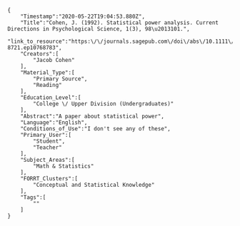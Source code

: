 
    {
        "Timestamp":"2020-05-22T19:04:53.880Z",
        "Title":"Cohen, J. (1992). Statistical power analysis. Current Directions in Psychological Science, 1(3), 98\u2013101.",
        "link_to_resource":"https:\/\/journals.sagepub.com\/doi\/abs\/10.1111\/1467-8721.ep10768783",
        "Creators":[
            "Jacob Cohen"
        ],
        "Material_Type":[
            "Primary Source",
            "Reading"
        ],
        "Education_Level":[
            "College \/ Upper Division (Undergraduates)"
        ],
        "Abstract":"A paper about statistical power",
        "Language":"English",
        "Conditions_of_Use":"I don't see any of these",
        "Primary_User":[
            "Student",
            "Teacher"
        ],
        "Subject_Areas":[
            "Math & Statistics"
        ],
        "FORRT_Clusters":[
            "Conceptual and Statistical Knowledge"
        ],
        "Tags":[
            ""
        ]
    }

